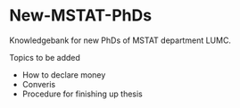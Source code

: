 # New-MSTAT-PhDs
Knowledgebank for new PhDs of MSTAT department LUMC.

Topics to be added
- How to declare money
- Converis
- Procedure for finishing up thesis
